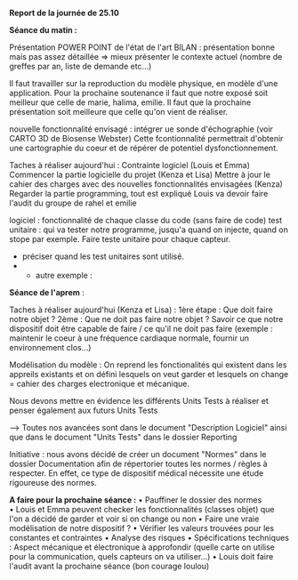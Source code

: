 **Report de la journée de 25.10**

**Séance du matin :**

Présentation POWER POINT de l'état de l'art
BILAN : présentation bonne mais pas assez détaillée => mieux présenter le contexte actuel (nombre de greffes par an, liste de demande etc...)

Il faut travailler sur la reproduction du modèle physique, en modèle d'une application.
Pour la prochaine soutenance il faut que notre exposé soit meilleur que celle de marie, halima, emilie.
Il faut que la prochaine présentation soit meilleure que celle qu'on vient de réaliser.

nouvelle fonctionnalité envisagé : intégrer ue sonde d'échographie (voir CARTO 3D de Biosense Webster) 
Cette fcontionnalité permettrait d'obtenir une cartographie du coeur et de répérer de potentiel dysfonctionnement. 

Taches à réaliser aujourd'hui :
Contrainte logiciel (Louis et Emma)
Commencer la partie logicielle du projet (Kenza et Lisa) 
Mettre à jour le cahier des charges avec des nouvelles fonctionnalités envisagées (Kenza)
Regarder la partie programming, tout est expliqué 
Louis va devoir faire l'audit du groupe de rahel et emilie

logiciel : 
fonctionnalité de chaque classe du code (sans faire de code) 
test unitaire : qui va tester notre programme, jusqu'a quand on injecte, quand on stope par exemple. Faire teste unitaire pour chaque capteur. 
+ préciser quand les test unitaires sont utilisé.
+ + autre exemple :
 
**Séance de l'aprem** :

Taches à réaliser aujourd'hui (Kenza et Lisa) : 
1ère étape : Que doit faire notre objet ?
2ème : Que ne doit pas faire notre objet ?
Savoir ce que notre dispositif doit être capable de faire / ce qu'il ne doit pas faire (exemple : maintenir le coeur à une fréquence cardiaque normale, fournir un environnement clos...) 

Modélisation du modèle : On reprend les fonctionalités qui existent dans les appreils existants et on défini lesquels on veut garder et lesquels on change = cahier des charges electronique et mécanique. 

Nous devons mettre en évidence les différents Units Tests à réaliser et penser également aux futurs Units Tests 

--> Toutes nos avancées sont dans le document "Description Logiciel" ainsi que dans le document "Units Tests" dans le dossier Reporting

Initiative : nous avons décidé de créer un document "Normes" dans le dossier Documentation afin de répertorier toutes les normes / règles à respecter. En effet, ce type de dispositif médical nécessite une étude rigoureuse des normes.
 

**A faire pour la prochaine séance :**
• Pauffiner le dossier des normes
• Louis et Emma peuvent checker les fonctionnalités (classes objet) que l'on a décidé de garder et voir si on change ou non
• Faire une vraie modélisation de notre dispositif ? 
• Vérifier les valeurs trouvées pour les constantes et contraintes 
• Analyse des risques
• Spécifications techniques : Aspect mécanique et électronique à approfondir (quelle carte on utilise pour la communication, quels capteurs on va utiliser...)
• Louis doit faire l'audit avant la prochaine séance (bon courage loulou)



